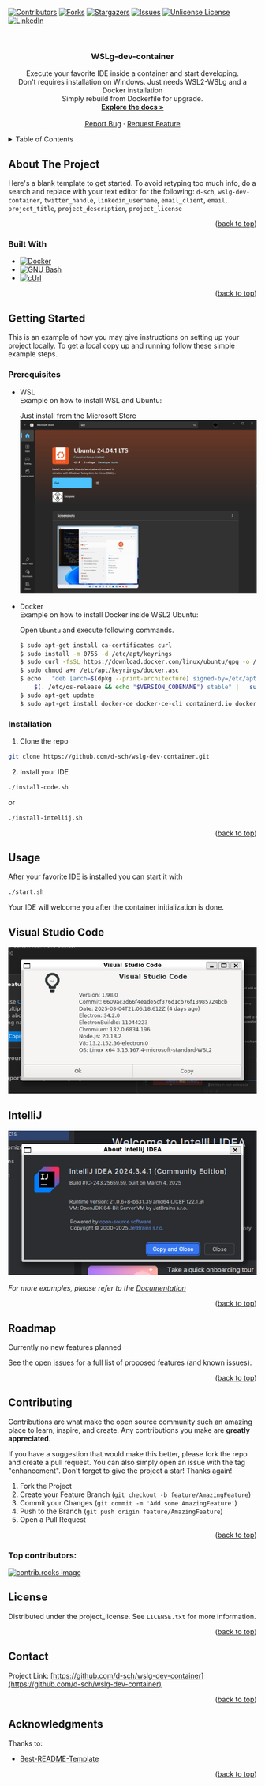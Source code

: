 <!-- Improved compatibility of back to top link: See: https://github.com/othneildrew/Best-README-Template/pull/73 -->
<a id="readme-top"></a>
<!--
*** Thanks for checking out the Best-README-Template. If you have a suggestion
*** that would make this better, please fork the repo and create a pull request
*** or simply open an issue with the tag "enhancement".
*** Don't forget to give the project a star!
*** Thanks again! Now go create something AMAZING! :D
-->



<!-- PROJECT SHIELDS -->
<!--
*** I'm using markdown "reference style" links for readability.
*** Reference links are enclosed in brackets [ ] instead of parentheses ( ).
*** See the bottom of this document for the declaration of the reference variables
*** for contributors-url, forks-url, etc. This is an optional, concise syntax you may use.
*** https://www.markdownguide.org/basic-syntax/#reference-style-links
-->
[![Contributors][contributors-shield]][contributors-url]
[![Forks][forks-shield]][forks-url]
[![Stargazers][stars-shield]][stars-url]
[![Issues][issues-shield]][issues-url]
[![Unlicense License][license-shield]][license-url]
[![LinkedIn][linkedin-shield]][linkedin-url]




<!-- PROJECT LOGO -->
<br />
<div align="center">
  <!-- <a href="https://github.com/d-sch/wslg-dev-container">
    <img src="images/logo.png" alt="Logo" width="80" height="80">
  </a> -->

<h3 align="center">WSLg-dev-container</h3>

  <p align="center">
    Execute your favorite IDE inside a container and start developing.</br>
    Don't requires installation on Windows. Just needs WSL2-WSLg and a Docker installation</br>
    Simply rebuild from Dockerfile for upgrade.
    <br />
    <a href="https://github.com/d-sch/wslg-dev-container"><strong>Explore the docs »</strong></a>
    <br />
    <br />
    <!-- <a href="https://github.com/d-sch/wslg-dev-container">View Demo</a>
    &middot; -->
    <a href="https://github.com/d-sch/wslg-dev-container/issues/new?labels=bug&template=bug-report---.md">Report Bug</a>
    &middot;
    <a href="https://github.com/d-sch/wslg-dev-container/issues/new?labels=enhancement&template=feature-request---.md">Request Feature</a>
  </p>
</div>



<!-- TABLE OF CONTENTS -->
<details>
  <summary>Table of Contents</summary>
  <ol>
    <li>
      <a href="#about-the-project">About The Project</a>
      <ul>
        <li><a href="#built-with">Built With</a></li>
      </ul>
    </li>
    <li>
      <a href="#getting-started">Getting Started</a>
      <ul>
        <li><a href="#prerequisites">Prerequisites</a></li>
        <li><a href="#installation">Installation</a></li>
      </ul>
    </li>
    <li><a href="#usage">Usage</a></li>
    <li><a href="#roadmap">Roadmap</a></li>
    <li><a href="#contributing">Contributing</a></li>
    <li><a href="#license">License</a></li>
    <li><a href="#contact">Contact</a></li>
    <li><a href="#acknowledgments">Acknowledgments</a></li>
  </ol>
</details>



<!-- ABOUT THE PROJECT -->
## About The Project

<!-- [![Product Name Screen Shot][product-screenshot]](https://example.com) -->

Here's a blank template to get started. To avoid retyping too much info, do a search and replace with your text editor for the following: `d-sch`, `wslg-dev-container`, `twitter_handle`, `linkedin_username`, `email_client`, `email`, `project_title`, `project_description`, `project_license`

<p align="right">(<a href="#readme-top">back to top</a>)</p>



### Built With

* [![Docker][docker]][docker-url]
* [![GNU Bash][gnubash]][gnubash-url]
* [![cUrl][curl]][curl-url]

<p align="right">(<a href="#readme-top">back to top</a>)</p>



<!-- GETTING STARTED -->
## Getting Started

This is an example of how you may give instructions on setting up your project locally.
To get a local copy up and running follow these simple example steps.

### Prerequisites

- WSL\
    Example on how to install WSL and Ubuntu:

    Just install from the Microsoft Store
    ![a](images/install_ubuntu.png)
- Docker\
    Example on how to install Docker inside WSL2 Ubuntu:

    Open `Ubuntu` and execute following commands.
    ```bash
    $ sudo apt-get install ca-certificates curl
    $ sudo install -m 0755 -d /etc/apt/keyrings
    $ sudo curl -fsSL https://download.docker.com/linux/ubuntu/gpg -o /etc/apt/keyrings/docker.asc
    $ sudo chmod a+r /etc/apt/keyrings/docker.asc
    $ echo   "deb [arch=$(dpkg --print-architecture) signed-by=/etc/apt/keyrings/docker.asc] https://download.docker.com/linux/ubuntu \
        $(. /etc/os-release && echo "$VERSION_CODENAME") stable" |   sudo tee /etc/apt/sources.list.d/docker.list > /dev/null
    $ sudo apt-get update
    $ sudo apt-get install docker-ce docker-ce-cli containerd.io docker-buildx-plugin docker-compose-plugin
    ```

### Installation

1. Clone the repo
  ```sh
  git clone https://github.com/d-sch/wslg-dev-container.git
  ```
2. Install your IDE
  ```sh
  ./install-code.sh
  ```
  or
  ```sh
  ./install-intellij.sh
  ```

<p align="right">(<a href="#readme-top">back to top</a>)</p>

<!-- USAGE EXAMPLES -->
## Usage

After your favorite IDE is installed you can start it with
```sh
./start.sh
```

Your IDE will welcome you after the container initialization is done.

## Visual Studio Code
![a](images/vscode_wsl2_container.png)

## IntelliJ
![a](images/intellij_wsl2_container.png)

_For more examples, please refer to the [Documentation](https://example.com)_

<p align="right">(<a href="#readme-top">back to top</a>)</p>

<!-- ROADMAP -->
## Roadmap

Currently no new features planned

See the [open issues](https://github.com/d-sch/wslg-dev-container/issues) for a full list of proposed features (and known issues).

<p align="right">(<a href="#readme-top">back to top</a>)</p>



<!-- CONTRIBUTING -->
## Contributing

Contributions are what make the open source community such an amazing place to learn, inspire, and create. Any contributions you make are **greatly appreciated**.

If you have a suggestion that would make this better, please fork the repo and create a pull request. You can also simply open an issue with the tag "enhancement".
Don't forget to give the project a star! Thanks again!

1. Fork the Project
2. Create your Feature Branch (`git checkout -b feature/AmazingFeature`)
3. Commit your Changes (`git commit -m 'Add some AmazingFeature'`)
4. Push to the Branch (`git push origin feature/AmazingFeature`)
5. Open a Pull Request

<p align="right">(<a href="#readme-top">back to top</a>)</p>

### Top contributors:

<a href="https://github.com/d-sch/wslg-dev-container/graphs/contributors">
  <img src="https://contrib.rocks/image?repo=d-sch/wslg-dev-container" alt="contrib.rocks image" />
</a>



<!-- LICENSE -->
## License

Distributed under the project_license. See `LICENSE.txt` for more information.

<p align="right">(<a href="#readme-top">back to top</a>)</p>



<!-- CONTACT -->
## Contact

<!-- Your Name - [@twitter_handle](https://twitter.com/twitter_handle) - email@email_client.com -->

Project Link: [https://github.com/d-sch/wslg-dev-container](https://github.com/d-sch/wslg-dev-container)

<p align="right">(<a href="#readme-top">back to top</a>)</p>



<!-- ACKNOWLEDGMENTS -->
## Acknowledgments

Thanks to:
* [Best-README-Template](https://github.com/othneildrew/Best-README-Template)
<!-- * []() -->


<p align="right">(<a href="#readme-top">back to top</a>)</p>



<!-- MARKDOWN LINKS & IMAGES -->
<!-- https://www.markdownguide.org/basic-syntax/#reference-style-links -->
[contributors-shield]: https://img.shields.io/github/contributors/d-sch/wslg-dev-container.svg?style=for-the-badge
[contributors-url]: https://github.com/d-sch/wslg-dev-container/graphs/contributors
[forks-shield]: https://img.shields.io/github/forks/d-sch/wslg-dev-container.svg?style=for-the-badge
[forks-url]: https://github.com/d-sch/wslg-dev-container/network/members
[stars-shield]: https://img.shields.io/github/stars/d-sch/wslg-dev-container.svg?style=for-the-badge
[stars-url]: https://github.com/d-sch/wslg-dev-container/stargazers
[issues-shield]: https://img.shields.io/github/issues/d-sch/wslg-dev-container.svg?style=for-the-badge
[issues-url]: https://github.com/d-sch/wslg-dev-container/issues
[license-shield]: https://img.shields.io/github/license/d-sch/wslg-dev-container.svg?style=for-the-badge
[license-url]: https://github.com/d-sch/wslg-dev-container/blob/master/LICENSE.txt
[linkedin-shield]: https://img.shields.io/badge/-LinkedIn-black.svg?style=for-the-badge&logo=linkedin&colorB=555
[linkedin-url]: https://linkedin.com/in/linkedin_username
[product-screenshot]: images/screenshot.png
[docker]: https://img.shields.io/badge/docker-000000?style=for-the-badge&logo=docker&logoColor=#5FA04E
[docker-url]: https://docker.com
[gnubash]: https://img.shields.io/badge/gnubash-000000?style=for-the-badge&logo=gnubash&logoColor=#4EAA25
[gnubash-url]: https://www.gnu.org/software/bash/
[curl]: https://img.shields.io/badge/curl-000000?style=for-the-badge&logo=gnubash&logoColor=##073551
[curl-url]: https://curl.se/